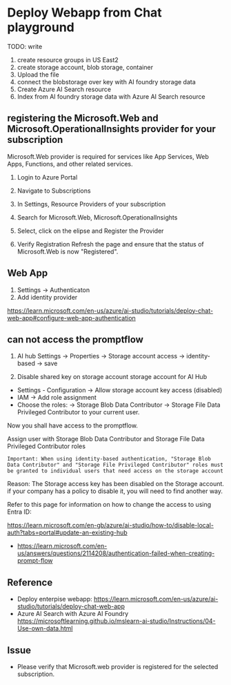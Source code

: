 # Deploy Webapp from Chat playground

TODO: write

1. create resource groups in US East2
2. create storage account, blob storage, container
3. Upload the file
4. connect the blobstorage over key with AI foundry storage data
5. Create Azure AI Search resource
6. Index from AI foundry storage data with Azure AI Search resource 

## registering the Microsoft.Web and Microsoft.OperationalInsights provider for your subscription
Microsoft.Web provider is required for services like App Services, Web Apps, Functions, and other related services.

1.	Login to Azure Portal

2.	Navigate to Subscriptions

3.	In Settings, Resource Providers	of your subscription

4.	Search for Microsoft.Web, Microsoft.OperationalInsights

5.	Select, click on the elipse and Register the Provider

6.	Verify Registration	Refresh the page and ensure that the status of Microsoft.Web is now "Registered".

## Web App
1. Settings -> Authenticaton 
2. Add identity provider

https://learn.microsoft.com/en-us/azure/ai-studio/tutorials/deploy-chat-web-app#configure-web-app-authentication

## can not access the promptflow

1. AI hub
Settings -> Properties -> Storage account access -> identity-based -> save

2. Disable shared key on storage account
storage account for AI Hub
* Settings - Configuration -> Allow storage account key access (disabled)
* IAM -> Add role assignment
* Choose the roles: 
-> Storage Blob Data Contributor
-> Storage File Data Privileged Contributor
to your current user.

Now you shall have access to the promptflow.

Assign user with
Storage Blob Data Contributor and Storage File Data Privileged Contributor roles

```
Important: When using identity-based authentication, "Storage Blob Data Contributor" and "Storage File Privileged Contributor" roles must be granted to individual users that need access on the storage account
```

Reason: The Storage access key has been disabled on the Storage account.
if your company has a policy to disable it, you will need to find another way.

Refer to this page for information on how to change the access to using Entra ID:

https://learn.microsoft.com/en-gb/azure/ai-studio/how-to/disable-local-auth?tabs=portal#update-an-existing-hub


* https://learn.microsoft.com/en-us/answers/questions/2114208/authentication-failed-when-creating-prompt-flow

## Reference
* Deploy enterpise webapp: https://learn.microsoft.com/en-us/azure/ai-studio/tutorials/deploy-chat-web-app
* Azure AI Search with Azure AI Foundry https://microsoftlearning.github.io/mslearn-ai-studio/Instructions/04-Use-own-data.html

## Issue
* Please verify that Microsoft.web provider is registered for the selected subscription.

